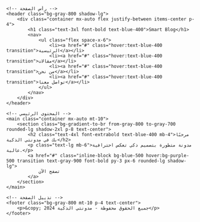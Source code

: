 <!DOCTYPE html>
<html lang="en">
<head>
    <meta charset="UTF-8">
    <meta name="viewport" content="width=device-width, initial-scale=1.0">
    <title>مدونتي الذكية</title>
    <script src="https://cdn.tailwindcss.com"></script>
</head>
<body class="bg-gray-900 text-white font-sans">

    <!-- رأس الصفحة -->
    <header class="bg-gray-800 shadow-lg">
        <div class="container mx-auto flex justify-between items-center p-4">
            <h1 class="text-3xl font-bold text-blue-400">Smart Blog</h1>
            <nav>
                <ul class="flex space-x-6">
                    <li><a href="#" class="hover:text-blue-400 transition">الرئيسية</a></li>
                    <li><a href="#" class="hover:text-blue-400 transition">مقالات</a></li>
                    <li><a href="#" class="hover:text-blue-400 transition">من نحن</a></li>
                    <li><a href="#" class="hover:text-blue-400 transition">تواصل معنا</a></li>
                </ul>
            </nav>
        </div>
    </header>

    <!-- المحتوى الرئيسي -->
    <main class="container mx-auto mt-10">
        <section class="bg-gradient-to-br from-gray-800 to-gray-700 rounded-lg shadow-2xl p-8 text-center">
            <h2 class="text-4xl font-extrabold text-blue-400 mb-4">مرحبًا بك في مدونتي الذكية</h2>
            <p class="text-lg mb-6">مدونة متطورة بتصميم ذكي تعكس احترافية عالية.</p>
            <a href="#" class="inline-block bg-blue-500 hover:bg-purple-500 transition text-gray-900 font-bold py-3 px-6 rounded-lg shadow-lg">
                تصفح الآن
            </a>
        </section>
    </main>

    <!-- تذييل الصفحة -->
    <footer class="bg-gray-800 mt-10 p-4 text-center">
        <p>&copy; 2024 جميع الحقوق محفوظة - مدونتي الذكية</p>
    </footer>

</body>
</html>
